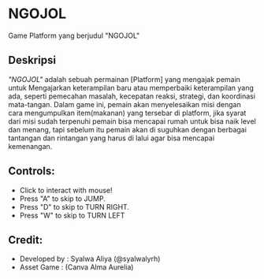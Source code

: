 # NGOJOL
Game Platform yang berjudul "NGOJOL"

## Deskripsi
_"NGOJOL"_ adalah sebuah permainan [Platform] yang mengajak pemain untuk Mengajarkan keterampilan baru atau memperbaiki keterampilan yang ada, seperti pemecahan masalah, kecepatan reaksi, strategi, dan koordinasi mata-tangan. Dalam game ini, pemain akan menyelesaikan misi dengan cara mengumpulkan item(makanan) yang tersebar di platform, jika syarat dari misi sudah terpenuhi pemain bisa mencapai rumah untuk bisa naik level dan menang, tapi sebelum itu pemain akan di suguhkan dengan berbagai tantangan dan rintangan yang harus di lalui agar bisa mencapai kemenangan.

## Controls:
- Click to interact with mouse!
- Press "A" to skip to JUMP.
- Press "D" to skip to TURN RIGHT.
- Press "W" to skip to TURN LEFT

## Credit:
- Developed by : Syalwa Aliya (@syalwalyrh)
- Asset Game : (Canva Alma Aurelia)
